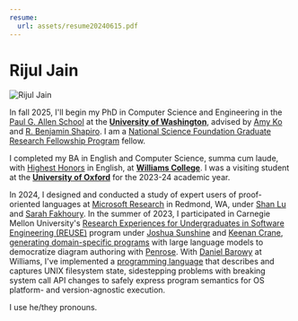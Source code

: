 ```yaml
---
resume:
  url: assets/resume20240615.pdf
---
```


# Rijul Jain

![Rijul Jain](assets/rjain06192024.jpg) 

In fall 2025, I'll begin my PhD in Computer Science and Engineering in the [Paul G. Allen School](https://www.cs.washington.edu/) at the [**University of Washington**](https://www.washington.edu/), advised by [Amy Ko](https://faculty.washington.edu/ajko/) and [R. Benjamin Shapiro](https://benshapi.ro/). I am a [National Science Foundation Graduate Research Fellowship Program](https://www.nsfgrfp.org/) fellow.

I completed my BA in English and Computer Science, summa cum laude, with [Highest Honors](https://librarysearch.williams.edu/discovery/delivery/01WIL_INST:01WIL_SPECIAL/12431114410002786) in English, at [**Williams College**](https://www.williams.edu/). I was a visiting student at the [**University of Oxford**](https://www.exeter.ox.ac.uk/) for the 2023-24 academic year. 

In 2024, I designed and conducted a study of expert users of proof-oriented languages at [Microsoft Research](https://www.microsoft.com/en-us/research/lab/microsoft-research-redmond/) in Redmond, WA, under [Shan Lu](https://people.cs.uchicago.edu/~shanlu/) and [Sarah Fakhoury](https://www.microsoft.com/en-us/research/people/sfakhoury/). In the summer of 2023, I participated in Carnegie Mellon University's [Research Experiences for Undergraduates in Software Engineering (REUSE)](https://www.cmu.edu/scs/s3d/reuse/) program under [Joshua Sunshine](https://www.cs.cmu.edu/~jssunshi/) and [Keenan Crane](https://www.cs.cmu.edu/~kmcrane/), [generating domain-specific programs](https://dl.acm.org/doi/abs/10.1145/3618305.3623612) with large language models to democratize diagram authoring with [Penrose](https://penrose.cs.cmu.edu/). With [Daniel Barowy](http://www.cs.williams.edu/~dbarowy/) at Williams, I've implemented a [programming language](assets/bitfridge-poster.pdf) that describes and captures UNIX filesystem state, sidestepping problems with breaking system call API changes to safely express program semantics for OS platform- and version-agnostic execution.

I use he/they pronouns.
